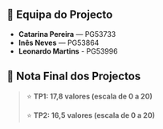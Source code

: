 ## 👥 Equipa do Projecto

- **Catarina Pereira** — PG53733
- **Inês Neves** — PG53864 
- **Leonardo Martins** - PG53996

## 🏁 Nota Final dos Projectos

> ⭐ **TP1: 17,8 valores (escala de 0 a 20)**
> 
> ⭐ **TP2: 16,5 valores (escala de 0 a 20)**  

